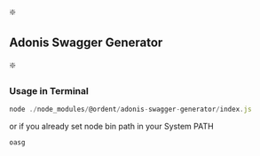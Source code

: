 :sparkle:

## Adonis Swagger Generator

:sparkle:

### Usage in Terminal

```js
node ./node_modules/@ordent/adonis-swagger-generator/index.js
```

or if you already set node bin path in your System PATH

```js
oasg
```
